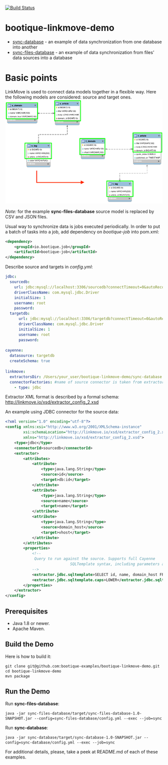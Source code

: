 [![Build Status](https://travis-ci.org/bootique-examples/bootique-linkmove-demo.svg)](https://travis-ci.org/bootique-examples/bootique-linkmove-demo)

# bootique-linkmove-demo

* [sync-database](https://github.com/bootique-examples/bootique-linkmove-demo/tree/master/sync-database) - an example of data synchronization from one database into another
* [sync-files-database](https://github.com/bootique-examples/bootique-linkmove-demo/tree/master/sync-files-database) - an example of data synchronization from files' data sources into a database

# Basic points

LinkMove is used to connect data models together in a flexible way. Here the following models are considered: 
source and target ones.
![Alt text](resources/bootique-linkmove-demo.png?raw=true)

*Note:* for the example **sync-files-database** source model is replaced by CSV and JSON files.

Usual way to synchronize data is jobs executed periodically. In order to put a batch of tasks into a job, add dependency on 
*bootique-job* into pom.xml:
```xml   
<dependency>
    <groupId>io.bootique.job</groupId>
    <artifactId>bootique-job</artifactId>
</dependency>
```

Describe source and targets in *config.yml*:
```yaml
jdbc:
  sourcedb:
    url: jdbc:mysql://localhost:3306/sourcedb?connectTimeout=0&autoReconnect=true
    driverClassName: com.mysql.jdbc.Driver
    initialSize: 1
    username: root
    password:
  targetdb:
      url: jdbc:mysql://localhost:3306/targetdb?connectTimeout=0&autoReconnect=true
      driverClassName: com.mysql.jdbc.Driver
      initialSize: 1
      username: root
      password:

cayenne:
  datasource: targetdb
  createSchema: true

linkmove:
  extractorsDir: /Users/your_user/bootique-linkmove-demo/sync-database #use absolute path
  connectorFactories: #name of source connector is taken from extractor.xml <connectorId>sourcedb</connectorId>
    - type: jdbc
```

Extractor XML format is described by a formal schema: http://linkmove.io/xsd/extractor_config_2.xsd

An example using JDBC connector for the source data:
```xml   
<?xml version="1.0" encoding="utf-8"?>
<config xmlns:xsi="http://www.w3.org/2001/XMLSchema-instance"
        xsi:schemaLocation="http://linkmove.io/xsd/extractor_config_2.xsd"
        xmlns="http://linkmove.io/xsd/extractor_config_2.xsd">
    <type>jdbc</type>
    <connectorId>sourcedb</connectorId>
    <extractor>
        <attributes>
            <attribute>
                <type>java.lang.String</type>
                <source>id</source>
                <target>db:id</target>
            </attribute>
            <attribute>
                <type>java.lang.String</type>
                <source>name</source>
                <target>name</target>
            </attribute>
            <attribute>
                <type>java.lang.String</type>
                <source>domain_host</source>
                <target>vhost</target>
            </attribute>
        </attributes>
        <properties>
            <!--
             Query to run against the source. Supports full Cayenne
                             SQLTemplate syntax, including parameters and directives.
            -->
            <extractor.jdbc.sqltemplate>SELECT id, name, domain_host FROM s_domain</extractor.jdbc.sqltemplate>
            <extractor.jdbc.sqltemplate.caps>LOWER</extractor.jdbc.sqltemplate.caps>
        </properties>
    </extractor>
</config>
```
    
## Prerequisites

* Java 1.8 or newer.
* Apache Maven.

## Build the Demo

Here is how to build it:

	git clone git@github.com:bootique-examples/bootique-linkmove-demo.git
	cd bootique-linkmove-demo
	mvn package

## Run the Demo

Run **sync-files-database**:

    java -jar sync-files-database/target/sync-files-database-1.0-SNAPSHOT.jar --config=sync-files-database/config.yml --exec --job=sync

Run **sync-database**:

    java -jar sync-database/target/sync-database-1.0-SNAPSHOT.jar --config=sync-database/config.yml --exec --job=sync

   
For additional details, please, take a peek at README.md of each of these examples.
